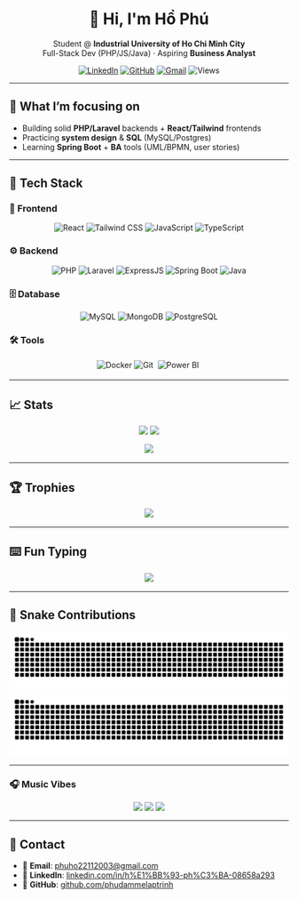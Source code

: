 <!--
  Profile README for: phudammelaptrinh
  Style: clean + dark-friendly + centered layout
-->

<div align="center">

# 👋 Hi, I'm **Hồ Phú**

Student @ **Industrial University of Ho Chi Minh City**  
Full-Stack Dev (PHP/JS/Java) · Aspiring **Business Analyst**

[![LinkedIn](https://img.shields.io/badge/LinkedIn-0A66C2?logo=linkedin&logoColor=white)](https://www.linkedin.com/in/h%E1%BB%93-ph%C3%BA-08658a293/)
[![GitHub](https://img.shields.io/badge/GitHub-181717?logo=github&logoColor=white)](https://github.com/phudammelaptrinh)
[![Gmail](https://img.shields.io/badge/Email-D14836?logo=gmail&logoColor=white)](mailto:phuho22112003@gmail.com)
![Views](https://komarev.com/ghpvc/?username=phudammelaptrinh&color=7f5af0&style=flat)

</div>

---

## 🔭 What I’m focusing on
- Building solid **PHP/Laravel** backends + **React/Tailwind** frontends  
- Practicing **system design** & **SQL** (MySQL/Postgres)  
- Learning **Spring Boot** + **BA** tools (UML/BPMN, user stories)

---

## 🧰 Tech Stack

### 🎨 Frontend
<p align="center">
  <img src="https://cdn.jsdelivr.net/gh/devicons/devicon/icons/react/react-original.svg" height="38" alt="React"/>
  <img src="https://cdn.simpleicons.org/tailwindcss/06B6D4" height="38" alt="Tailwind CSS"/>
  <img src="https://cdn.jsdelivr.net/gh/devicons/devicon/icons/javascript/javascript-original.svg" height="38" alt="JavaScript"/>
  <img src="https://cdn.jsdelivr.net/gh/devicons/devicon/icons/typescript/typescript-original.svg" height="38" alt="TypeScript"/>
</p>

### ⚙️ Backend
<p align="center">
  <img src="https://cdn.jsdelivr.net/gh/devicons/devicon/icons/php/php-original.svg" height="38" alt="PHP"/>
  <img src="https://cdn.jsdelivr.net/gh/devicons/devicon/icons/laravel/laravel-original.svg" height="38" alt="Laravel"/>
  <img src="https://cdn.jsdelivr.net/gh/devicons/devicon/icons/express/express-original.svg" height="38" alt="ExpressJS"/>
  <img src="https://cdn.jsdelivr.net/gh/devicons/devicon/icons/spring/spring-original.svg" height="38" alt="Spring Boot"/>
  <img src="https://cdn.jsdelivr.net/gh/devicons/devicon/icons/java/java-original.svg" height="38" alt="Java"/>
</p>

### 🗄️ Database
<p align="center">
  <img src="https://cdn.jsdelivr.net/gh/devicons/devicon/icons/mysql/mysql-original.svg" height="38" alt="MySQL"/>
  <img src="https://cdn.jsdelivr.net/gh/devicons/devicon/icons/mongodb/mongodb-original.svg" height="38" alt="MongoDB"/>
  <img src="https://cdn.jsdelivr.net/gh/devicons/devicon/icons/postgresql/postgresql-original.svg" height="38" alt="PostgreSQL"/>
</p>

### 🛠️ Tools
<p align="center">
  <img src="https://cdn.jsdelivr.net/gh/devicons/devicon/icons/docker/docker-original.svg" height="38" alt="Docker"/>
  <img src="https://cdn.jsdelivr.net/gh/devicons/devicon/icons/git/git-original.svg" height="38" alt="Git"/>
 <img src="https://cdn.jsdelivr.net/gh/simple-icons/simple-icons/icons/powerbi.svg" height="38" alt="Power BI" style="padding:4px; border-radius:6px;" />
</p>

---

## 📈 Stats
<p align="center">
  <img src="https://github-readme-stats.vercel.app/api?username=phudammelaptrinh&show_icons=true&theme=radical&hide_border=true" height="160" />
  <img src="https://github-readme-stats.vercel.app/api/top-langs/?username=phudammelaptrinh&layout=compact&theme=radical&hide_border=true" height="160" />
</p>

<p align="center">
  <img src="https://github-readme-streak-stats.herokuapp.com?user=phudammelaptrinh&theme=radical&hide_border=true" height="190" />
</p>

---

## 🏆 Trophies
<p align="center">
  <img src="https://github-profile-trophy.vercel.app/?username=phudammelaptrinh&theme=radical&no-frame=true&no-bg=true&margin-w=8&margin-h=8" />
</p>

---

## ⌨️ Fun Typing
<p align="center">
  <img src="https://readme-typing-svg.herokuapp.com?font=JetBrains+Mono&size=22&duration=2800&pause=600&color=F777FF&center=true&vCenter=true&width=520&lines=Full-Stack+Developer;Business+Analyst;Always+Learning+New+Things" />
</p>

---

## 🐍 Snake Contributions
<p align="center">
  <img src="https://raw.githubusercontent.com/phudammelaptrinh/phudammelaptrinh/output/snake-dark.svg#gh-dark-mode-only" alt="Snake dark"/>
  <img src="https://raw.githubusercontent.com/phudammelaptrinh/phudammelaptrinh/output/snake-light.svg#gh-light-mode-only" alt="Snake light"/>
</p>

---

### 🎧 Music Vibes
<p align="center">
  <img src="https://media.giphy.com/media/4KzpjLvTgYJuk/giphy.gif" width="300"/>
  <img src="https://media.giphy.com/media/hqU2KkjW5bE2v2Z7Q2/giphy.gif" width="300"/>
  <img src="https://media.giphy.com/media/3oEjI6SIIHBdRxXI40/giphy.gif" width="300"/>
</p>

---

## 💬 Contact
- 📧 **Email**: phuho22112003@gmail.com  
- 🔗 **LinkedIn**: [linkedin.com/in/h%E1%BB%93-ph%C3%BA-08658a293](https://www.linkedin.com/in/h%E1%BB%93-ph%C3%BA-08658a293/)  
- 🐙 **GitHub**: [github.com/phudammelaptrinh](https://github.com/phudammelaptrinh)

<!-- End -->
